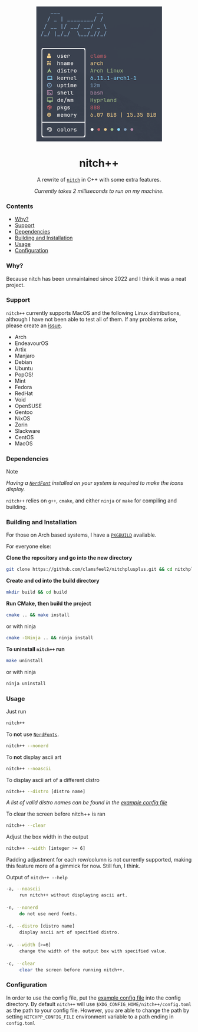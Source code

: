 <div align="center">

![nitch++-image](./.assets/nitchplusplus.png)

</div>

<div align="center">

# nitch++

A rewrite of [`nitch`](https://github.com/ssleert/nitch) in C++ with some extra features.

*Currently takes 2 milliseconds to run on my machine.*

</div>

### Contents

- [Why?](#why)
- [Support](#support)
- [Dependencies](#dependencies)
- [Building and Installation](#building-and-installation)
- [Usage](#usage)
- [Configuration](#configuration)

### Why?

Because nitch has been unmaintained since 2022 and I think it was a neat project.

### Support

`nitch++` currently supports MacOS and the following Linux distributions, although I have not been able to test all of them. If any problems arise, please create an [issue](https://github.com/clamsfeel2/nitchplusplus/issues/new).

- Arch
- EndeavourOS
- Artix
- Manjaro
- Debian
- Ubuntu
- PopOS!
- Mint
- Fedora
- RedHat
- Void
- OpenSUSE
- Gentoo
- NixOS
- Zorin
- Slackware
- CentOS
- MacOS

### Dependencies

> [!NOTE]
>
> *Having a [`NerdFont`](https://github.com/ryanoasis/nerd-fonts) installed on your system is required to make the icons display.*

`nitch++` relies on `g++`, `cmake`, and either `ninja` or `make` for compiling and building.

### Building and Installation

For those on Arch based systems, I have a [`PKGBUILD`](./install/PKGBUILD) available. 

For everyone else:

**Clone the repository and go into the new directory**

```sh
git clone https://github.com/clamsfeel2/nitchplusplus.git && cd nitchplusplus
```

**Create and cd into the build directory**

```sh
mkdir build && cd build
```

**Run CMake, then build the project**

```sh
cmake .. && make install
```

or with ninja

```sh
cmake -GNinja .. && ninja install
```

**To uninstall `nitch++` run**

```sh
make uninstall
```

or with ninja

```sh
ninja uninstall
```

### Usage

Just run

```sh
nitch++
```

To **not** use [`NerdFonts`](https://github.com/ryanoasis/nerd-fonts).

```sh
nitch++ --nonerd
```

To **not** display ascii art

```sh
nitch++ --noascii
```

To display ascii art of a different distro

```sh
nitch++ --distro [distro name]
```

*A list of valid distro names can be found in the [example config file](./config/example_config.toml)*

To clear the screen before nitch++ is ran

```sh
nitch++ --clear
```

Adjust the box width in the output

```sh
nitch++ --width [integer >= 6]
```

Padding adjustment for each row/column is not currently supported, making this feature more of a gimmick for now. Still fun, I think.

Output of `nitch++ --help`

```sh
-a, --noascii
     run nitch++ without displaying ascii art.

-n, --nonerd
     do not use nerd fonts.

-d, --distro [distro name]
     display ascii art of specified distro.

-w, --width [>=6]
     change the width of the output box with specified value.

-c, --clear
     clear the screen before running nitch++.
```

### Configuration

In order to use the config file, put the [example config file](./config/example_config.toml) into the config directory. By default `nitch++` will use `$XDG_CONFIG_HOME/nitch++/config.toml` as the path to your config file. However, you are able to change the path by setting `NITCHPP_CONFIG_FILE` environment variable to a path ending in `config.toml`
